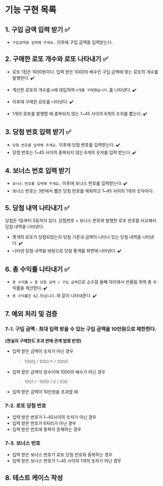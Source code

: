 # 기능 구현 목록

## 1. 구입 금액 입력 받기 ✅

- `구입금액을 입력해 주세요.` 이후에 구입 금액을 입력받는다.

## 2. 구매한 로또 개수와 로또 나타내기 ✅

- 로또 1장은 1000원이다. 입력 받은 1000의 배수인 구입 금액에 맞는 로또의 개수를 발행한다. ✔️

- 계산한 로또의 개수를 n에 대입하여 `n개를 구매했습니다.`를 나타낸다. ✔️

- 이후에 구매한 로또를 나타낸다. ✔️

- 1개의 로또를 발행할 때 중복되지 않는 1~45 사이의 6개의 숫자를 뽑는다. ✔️

## 3. 당첨 번호 입력 받기 ✅

- `당첨 번호를 입력해 주세요.` 이후에 당첨 번호를 입력받는다. ✔️
- 당첨 번호는 1~45 사이의 중복되지 않는 6개의 숫자를 입력 받는다. ✔️

## 4. 보너스 번호 입력 받기

- `보너스 번호를 입력해 주세요.` 이후에 보너스 번호를 입력받는다. ✔️
- 보너스 번호는 3번에서 뽑은 당첨 번호를 제외하고 1~45 사이의 1개의 숫자이다.

## 5. 당첨 내역 나타내기 ✅

당첨은 1등부터 5등까지 있다. 당첨번호 + 보너스 번호와 발행한 로또 번호를 비교해서 당첨 내역을 나타낸다.

- 몇개의 로또가 당첨되었는지 당첨 기준과 금액이 나타나 있는 당첨 내역을 나타낸다. ✔️
- 나타낸 당첨 내역을 바탕으로 당첨 통계를 화면에 나타낸다. ✔️

## 6. 총 수익률 나타내기 ✅

- `총 수익률 = 총 당첨 금액 / 구입 금액`으로 소수점 둘째 자리에서 반올림 하여 총 수익률을 계산한다. ✔️
- `총 수익률은 62.5%입니다.`와 같이 나타내준다. ✔️

## 7. 예외 처리 및 검증

### 7-1. 구입 금액 : 최대 입력 받을 수 있는 구입 금액을 10만원으로 제한한다.

**(현실의 구매한도 초과 판매 관계 법령 반영)**

- 입력 받은 금액이 숫자가 아닌 경우

  > 1000j / 1000ㅋ / 1000!

- 입력 받은 금액이 양수이며 1000의 배수가 아닌 경우

  > 1001 / -1000 / 0 / 500

- 입력 받은 금액이 10만원을 초과할 때

### 7-2. 로또 당첨 번호

- 입력 받은 번호가 1~45사이의 숫자가 아닌 경우
- 입력 받은 번호가 6자리가 아닌 경우
- 입력 받은 번호에 중복이 존재하는 경우

### 7-3. 보너스 번호

- 입력 받은 보너스 번호가 로또 당첨 번호와 중복하는 경우
- 입력 받은 보너스 번호가 1~45 사이의 1개의 숫자가 아닌 경우

## 8. 테스트 케이스 작성
